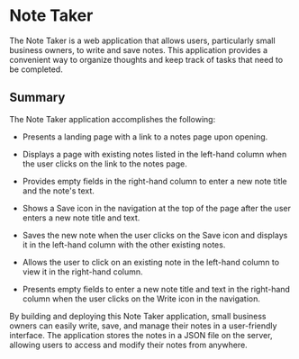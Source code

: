 # Note Taker

The Note Taker is a web application that allows users, particularly small business owners, to write and save notes. This application provides a convenient way to organize thoughts and keep track of tasks that need to be completed.

## Summary

The Note Taker application accomplishes the following:

- Presents a landing page with a link to a notes page upon opening.

- Displays a page with existing notes listed in the left-hand column when the user clicks on the link to the notes page.

- Provides empty fields in the right-hand column to enter a new note title and the note's text.

- Shows a Save icon in the navigation at the top of the page after the user enters a new note title and text.

- Saves the new note when the user clicks on the Save icon and displays it in the left-hand column with the other existing notes.

- Allows the user to click on an existing note in the left-hand column to view it in the right-hand column.

- Presents empty fields to enter a new note title and text in the right-hand column when the user clicks on the Write icon in the navigation.

By building and deploying this Note Taker application, small business owners can easily write, save, and manage their notes in a user-friendly interface. The application stores the notes in a JSON file on the server, allowing users to access and modify their notes from anywhere.
